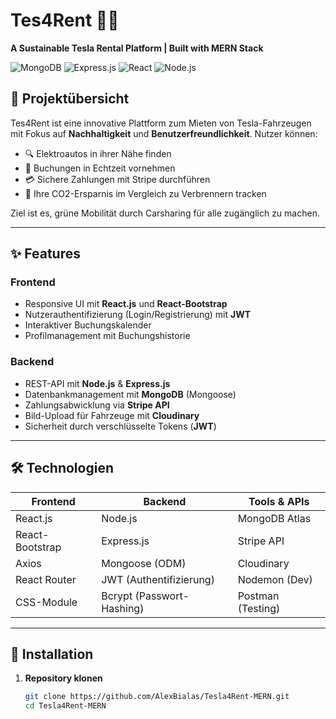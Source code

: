# Tes4Rent 🚗💨  
**A Sustainable Tesla Rental Platform | Built with MERN Stack**

![MongoDB](https://img.shields.io/badge/MongoDB-%234ea94b.svg?logo=mongodb&logoColor=white)
![Express.js](https://img.shields.io/badge/Express.js-%23404d59.svg?logo=express&logoColor=white)
![React](https://img.shields.io/badge/React-%2320232a.svg?logo=react&logoColor=%2361DAFB)
![Node.js](https://img.shields.io/badge/Node.js-%2343853D.svg?logo=node.js&logoColor=white)

## 📖 Projektübersicht  
Tes4Rent ist eine innovative Plattform zum Mieten von Tesla-Fahrzeugen mit Fokus auf **Nachhaltigkeit** und **Benutzerfreundlichkeit**. Nutzer können:  
- 🔍 Elektroautos in ihrer Nähe finden  
- 📅 Buchungen in Echtzeit vornehmen  
- 💳 Sichere Zahlungen mit Stripe durchführen  
- 🌱 Ihre CO2-Ersparnis im Vergleich zu Verbrennern tracken  

Ziel ist es, grüne Mobilität durch Carsharing für alle zugänglich zu machen.

---

## ✨ Features  
### Frontend  
- Responsive UI mit **React.js** und **React-Bootstrap**  
- Nutzerauthentifizierung (Login/Registrierung) mit **JWT**  
- Interaktiver Buchungskalender  
- Profilmanagement mit Buchungshistorie  

### Backend  
- REST-API mit **Node.js** & **Express.js**  
- Datenbankmanagement mit **MongoDB** (Mongoose)  
- Zahlungsabwicklung via **Stripe API**  
- Bild-Upload für Fahrzeuge mit **Cloudinary**  
- Sicherheit durch verschlüsselte Tokens (**JWT**)  

---

## 🛠️ Technologien  
| Frontend              | Backend               | Tools & APIs          |  
|-----------------------|-----------------------|-----------------------|  
| React.js              | Node.js               | MongoDB Atlas         |  
| React-Bootstrap       | Express.js            | Stripe API            |  
| Axios                 | Mongoose (ODM)        | Cloudinary            |  
| React Router          | JWT (Authentifizierung)| Nodemon (Dev)        |  
| CSS-Module            | Bcrypt (Passwort-Hashing)| Postman (Testing)  |  

---

## 🚀 Installation  
1. **Repository klonen**  
   ```bash  
   git clone https://github.com/AlexBialas/Tesla4Rent-MERN.git  
   cd Tesla4Rent-MERN  
